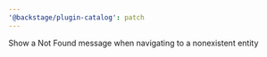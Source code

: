 ```yaml
---
'@backstage/plugin-catalog': patch
---
```


Show a Not Found message when navigating to a nonexistent entity
